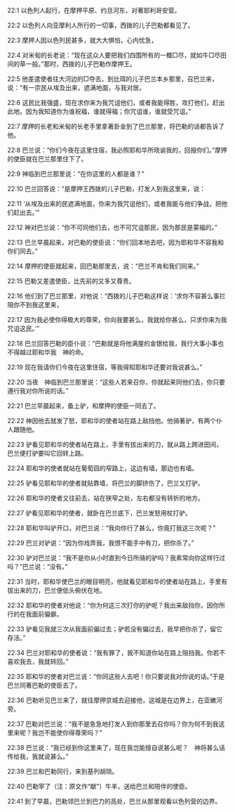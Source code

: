 <a id="1"></a>22:1  以色列人起行，在摩押平原、约旦河东，对著耶利哥安营。  

<a id="2"></a>22:2  以色列人向亚摩利人所行的一切事，西拨的儿子巴勒都看见了。  

<a id="3"></a>22:3  摩押人因以色列民甚多，就大大惧怕，心内忧急，  

<a id="4"></a>22:4  对米甸的长老说：“现在这众人要把我们四围所有的一概□尽，就如牛□尽田间的草一般。”那时，西拨的儿子巴勒作摩押王。  

<a id="5"></a>22:5  他差遣使者往大河边的□夺去，到比珥的儿子巴兰本乡那里，召巴兰来，说：“有一宗民从埃及出来，遮满地面，与我对居。  

<a id="6"></a>22:6  这民比我强盛，现在求你来为我咒诅他们，或者我能得胜，攻打他们，赶出此地。因为我知道你为谁祝福，谁就得福；你咒诅谁，谁就受咒诅。”  

<a id="7"></a>22:7  摩押的长老和米甸的长老手里拿著卦金到了巴兰那里，将巴勒的话都告诉了他。  

<a id="8"></a>22:8  巴兰说：“你们今夜在这里住宿，我必照耶和华所晓谕我的，回报你们。”摩押的使臣就在巴兰那里住下了。  

<a id="9"></a>22:9  神临到巴兰那里说：“在你这里的人都是谁？”  

<a id="10"></a>22:10  巴兰回答说：“是摩押王西拨的儿子巴勒，打发人到我这里来，说：  

<a id="11"></a>22:11  ‘从埃及出来的民遮满地面，你来为我咒诅他们，或者我能与他们争战，把他们赶出去。’”  

<a id="12"></a>22:12  神对巴兰说：“你不可同他们去，也不可咒诅那民，因为那民是蒙福的。”  

<a id="13"></a>22:13  巴兰早晨起来，对巴勒的使臣说：“你们回本地去吧，因为耶和华不容我和你们同去。”  

<a id="14"></a>22:14  摩押的使臣就起来，回巴勒那里去，说：“巴兰不肯和我们同来。”  

<a id="15"></a>22:15  巴勒又差遣使臣，比先前的又多又尊贵。  

<a id="16"></a>22:16  他们到了巴兰那里，对他说：“西拨的儿子巴勒这样说：‘求你不容甚么事拦阻你不到我这里来，  

<a id="17"></a>22:17  因为我必使你得极大的尊荣，你向我要甚么，我就给你甚么，只求你来为我咒诅这民。’”  

<a id="18"></a>22:18  巴兰回答巴勒的臣仆说：“巴勒就是将他满屋的金银给我，我行大事小事也不得越过耶和华我　神的命。  

<a id="19"></a>22:19  现在我请你们今夜在这里住宿，等我得知耶和华还要对我说甚么。”  

<a id="20"></a>22:20  当夜　神临到巴兰那里说：“这些人若来召你，你就起来同他们去，你只要遵行我对你所说的话。”  

<a id="21"></a>22:21  巴兰早晨起来，备上驴，和摩押的使臣一同去了。  

<a id="22"></a>22:22  神因他去就发了怒，耶和华的使者站在路上敌挡他。他骑著驴，有两个仆人跟随他。  

<a id="23"></a>22:23  驴看见耶和华的使者站在路上，手里有拔出来的刀，就从路上跨进田间，巴兰便打驴要叫它回转上路。  

<a id="24"></a>22:24  耶和华的使者就站在葡萄园的窄路上，这边有墙，那边也有墙。  

<a id="25"></a>22:25  驴看见耶和华的使者就贴靠墙，将巴兰的脚挤伤了，巴兰又打驴。  

<a id="26"></a>22:26  耶和华的使者又往前去，站在狭窄之处，左右都没有转折的地方。  

<a id="27"></a>22:27  驴看见耶和华的使者，就卧在巴兰底下，巴兰发怒用杖打驴。  

<a id="28"></a>22:28  耶和华叫驴开口，对巴兰说：“我向你行了甚么，你竟打我这三次呢？”  

<a id="29"></a>22:29  巴兰对驴说：“因为你戏弄我，我恨不能手中有刀，把你杀了。”  

<a id="30"></a>22:30  驴对巴兰说：“我不是你从小时直到今日所骑的驴吗？我素常向你这样行过吗？”巴兰说：“没有。”  

<a id="31"></a>22:31  当时，耶和华使巴兰的眼目明亮，他就看见耶和华的使者站在路上，手里有拔出来的刀，巴兰便低头俯伏在地。  

<a id="32"></a>22:32  耶和华的使者对他说：“你为何这三次打你的驴呢？我出来敌挡你，因你所行的在我面前偏僻。  

<a id="33"></a>22:33  驴看见我就三次从我面前偏过去；驴若没有偏过去，我早把你杀了，留它存活。”  

<a id="34"></a>22:34  巴兰对耶和华的使者说：“我有罪了，我不知道你站在路上阻挡我。你若不喜欢我去，我就转回。”  

<a id="35"></a>22:35  耶和华的使者对巴兰说：“你同这些人去吧！你只要说我对你说的话。”于是巴兰同著巴勒的使臣去了。  

<a id="36"></a>22:36  巴勒听见巴兰来了，就往摩押京城去迎接他，这城是在边界上，在亚嫩河旁。  

<a id="37"></a>22:37  巴勒对巴兰说：“我不是急急地打发人到你那里去召你吗？你为何不到我这里来呢？我岂不能使你得尊荣吗？”  

<a id="38"></a>22:38  巴兰说：“我已经到你这里来了，现在我岂能擅自说甚么呢？　神将甚么话传给我，我就说甚么。”　  

<a id="39"></a>22:39  巴兰和巴勒同行，来到基列胡琐。  

<a id="40"></a>22:40  巴勒宰了（注：原文作“献”）牛羊，送给巴兰和陪伴的使臣。  

<a id="41"></a>22:41  到了早晨，巴勒领巴兰到巴力的高处，巴兰从那里观看以色列营的边界。  
